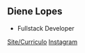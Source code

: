 ## Diene Lopes
- Fullstack Developer


[Site/Curriculo](https://dienelopes.github.io)
[Instagram](https://instagram.com/dienelops)